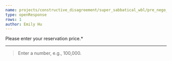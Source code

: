 ```yaml
---
name: projects/constructive_disagreement/super_sabbatical_wbl/pre_nego_reservation_price.md
type: openResponse
rows: 1
author: Emily Hu
---
```


Please enter your reservation price.\*

---

> Enter a number, e.g., 100,000.
